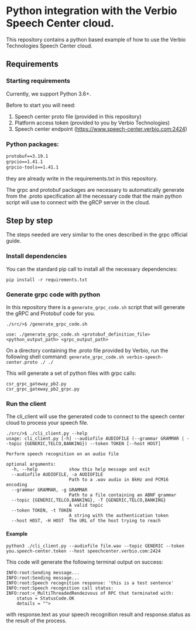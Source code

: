 # Python integration with the Verbio Speech Center cloud.

This repository contains a python based example of how to use the Verbio Technologies Speech Center cloud.

## Requirements

### Starting requirements 
Currently, we support Python 3.6+.

Before to start you will need:

1. Speech center proto file (provided in this repository)
2. Platform access token (provided to you by Verbio Technologies)
3. Speech center endpoint (https://www.speech-center.verbio.com:2424)


### Python packages:
```requirements.txt
protobuf==3.19.1
grpcio==1.41.1
grpcio-tools==1.41.1
```
they are already write in the requirements.txt in this repository.

The grpc and protobuf packages are necessary to automatically generate from the .proto specification all the necessary code that the main python script will use to connect with the gRCP server in the cloud.

##  Step by step
The steps needed are very similar to the ones described in the grpc official guide.

### Install dependencies
You can the standard pip call to install all the necessary dependencies:
```commandline
pip install -r requirements.txt
```

### Generate grpc code with python
In this repository there is a `generate_grpc_code.sh` script that will generate the gRPC and Protobuf code for you. 
```commandline
./src/>$ /generate_grpc_code.sh 

use: ./generate_grpc_code.sh <protobuf_definition_file> <python_output_path> <grpc_output_path>
```
On a directory containing the .proto file provided by Verbio, run the following shell command:
`generate_grpc_code.sh verbio-speech-center.proto ./ ./`

This will generate a set of python files with grpc calls:
```commandline
csr_grpc_gateway_pb2.py
csr_grpc_gateway_pb2_grpc.py
```

### Run the client

The cli_client will use the generated code to connect to the speech center cloud to process your speech file.
```commandline
./src/>$ ./cli_client.py --help
usage: cli_client.py [-h] --audiofile AUDIOFILE (--grammar GRAMMAR | --topic {GENERIC,TELCO,BANKING}) --token TOKEN [--host HOST]

Perform speech recognition on an audio file

optional arguments:
  -h, --help            show this help message and exit
  --audiofile AUDIOFILE, -a AUDIOFILE
                        Path to a .wav audio in 8kHz and PCM16 encoding
  --grammar GRAMMAR, -g GRAMMAR
                        Path to a file containing an ABNF grammar
  --topic {GENERIC,TELCO,BANKING}, -T {GENERIC,TELCO,BANKING}
                        A valid topic
  --token TOKEN, -t TOKEN
                        A string with the authentication token
  --host HOST, -H HOST  The URL of the host trying to reach
```

#### Example
```commandline
python3 ./cli_client.py --audiofile file.wav --topic GENERIC --token you.speech-center.token --host speechcenter.verbio.com:2424
```

This code will generate the following terminal output on success:
```commandline
INFO:root:Sending message...
INFO:root:Sending message...
INFO:root:Speech recognition response: 'this is a test sentence'
INFO:root:Speech recognition call status:
INFO:root:<_MultiThreadedRendezvous of RPC that terminated with:
	status = StatusCode.OK
	details = "">
```
with response.text as your speech recognition result and response.status as the result of the process.
